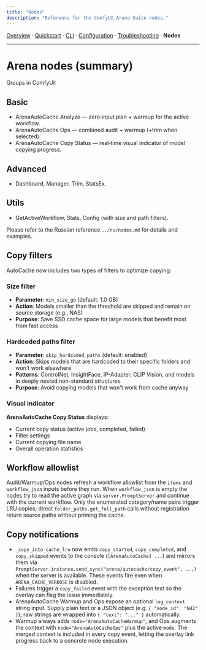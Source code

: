 ```yaml
---
title: "Nodes"
description: "Reference for the ComfyUI Arena Suite nodes."
---
```


[Overview](index.md) · [Quickstart](quickstart.md) · [CLI](cli.md) · [Configuration](config.md) · [Troubleshooting](troubleshooting.md) · **Nodes**

---

# Arena nodes (summary)

Groups in ComfyUI:

## Basic
- ArenaAutoCache Analyze — zero‑input plan + warmup for the active workflow.
- ArenaAutoCache Ops — combined audit + warmup (+trim when selected).
- ArenaAutoCache Copy Status — real‑time visual indicator of model copying progress.

## Advanced
- Dashboard, Manager, Trim, StatsEx.

## Utils
- GetActiveWorkflow, Stats, Config (with size and path filters).

Please refer to the Russian reference `../ru/nodes.md` for details and examples.

## Copy filters

AutoCache now includes two types of filters to optimize copying:

### Size filter
- **Parameter**: `min_size_gb` (default: 1.0 GB)
- **Action**: Models smaller than the threshold are skipped and remain on source storage (e.g., NAS)
- **Purpose**: Save SSD cache space for large models that benefit most from fast access

### Hardcoded paths filter
- **Parameter**: `skip_hardcoded_paths` (default: enabled)
- **Action**: Skips models that are hardcoded to their specific folders and won't work elsewhere
- **Patterns**: ControlNet, InsightFace, IP-Adapter, CLIP Vision, and models in deeply nested non-standard structures
- **Purpose**: Avoid copying models that won't work from cache anyway

### Visual indicator
**ArenaAutoCache Copy Status** displays:
- Current copy status (active jobs, completed, failed)
- Filter settings
- Current copying file name
- Overall operation statistics

## Workflow allowlist

Audit/Warmup/Ops nodes refresh a workflow allowlist from the `items` and `workflow_json` inputs before they run. When `workflow_json` is empty the nodes try to read the active graph via `server.PromptServer` and continue with the current workflow. Only the enumerated category/name pairs trigger LRU copies; direct `folder_paths.get_full_path` calls without registration return source paths without priming the cache.

## Copy notifications

- `_copy_into_cache_lru` now emits `copy_started`, `copy_completed`, and `copy_skipped` events to the console (`[ArenaAutoCache] ...`) and mirrors them via `PromptServer.instance.send_sync("arena/autocache/copy_event", ...)` when the server is available. These events fire even when `ARENA_CACHE_VERBOSE` is disabled.
- Failures trigger a `copy_failed` event with the exception text so the overlay can flag the issue immediately.
- ArenaAutoCache Warmup and Ops expose an optional `log_context` string input. Supply plain text or a JSON object (e.g. `{ "node_id": "N42" }`); raw strings are wrapped into `{ "text": "..." }` automatically.
- Warmup always adds `node="ArenaAutoCacheWarmup"`, and Ops augments the context with `node="ArenaAutoCacheOps"` plus the active `mode`. The merged context is included in every copy event, letting the overlay link progress back to a concrete node execution.


